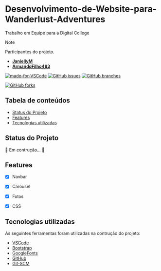 # Desenvolvimento-de-Website-para-Wanderlust-Adventures
Trabalho em Equipe para a Digital College

> [!NOTE]
> Participantes do projeto.
> - [**JaniellyM**](https://github.com/JaniellyM)
> - [**ArmandoFilho483**](https://github.com/ArmandoFilho483)




[![made-for-VSCode](https://img.shields.io/badge/Made%20for-VSCode-1f425f.svg)](https://code.visualstudio.com/)
[![GitHub issues](https://img.shields.io/github/issues/JaniellyM/Desenvolvimento-de-Website-para-Wanderlust-Adventures.svg)](https://github.com/JaniellyM/Desenvolvimento-de-Website-para-Wanderlust-Adventures/issues)
[![GitHub branches](https://badgen.net/github/branches/JaniellyM/Desenvolvimento-de-Website-para-Wanderlust-Adventures)](https://github.com/JaniellyM/Desenvolvimento-de-Website-para-Wanderlust-Adventures/branches)

[![GitHub forks](https://img.shields.io/github/forks/JaniellyM/Desenvolvimento-de-Website-para-Wanderlust-Adventures.svg?style=social&label=Fork&maxAge=2592000)](https://github.com/JaniellyM/Desenvolvimento-de-Website-para-Wanderlust-Adventures/forks)



## Tabela de conteúdos

* [Status do Projeto](#status-do-projeto)
* [Features](#features)
* [Tecnologias utilizadas](#tecnologias-utilizadas)


## Status do Projeto

 :construction: Em contrução... :construction:



## Features

- [x] Navbar
- [x] Carousel
- [x] Fotos
- [x] CSS



## Tecnologias utilizadas

As seguintes ferramentas foram utilizadas na contrução do projeto:

- [VSCode](https://code.visualstudio.com/)
- [Bootstrap](https://getbootstrap.com/)
- [GoogleFonts](https://fonts.google.com/)
- [GitHub](https://github.com/)
- [Git-SCM](https://git-scm.com/)